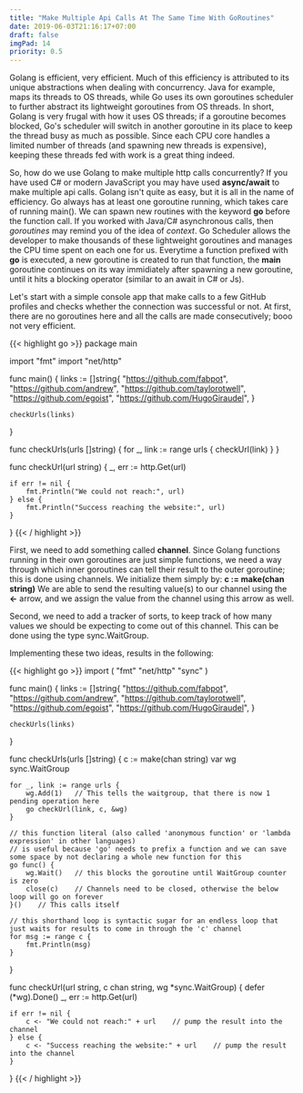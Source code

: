 ```yaml
---
title: "Make Multiple Api Calls At The Same Time With GoRoutines"
date: 2019-06-03T21:16:17+07:00
draft: false
imgPad: 14
priority: 0.5
---
```


Golang is efficient, very efficient. Much of this efficiency is attributed to its unique abstractions when dealing with concurrency. Java for example, maps its threads to OS threads, while Go uses its own goroutines scheduler to further abstract its lightweight goroutines from OS threads. In short, Golang is very frugal with how it uses OS threads; if a goroutine becomes blocked, Go's scheduler will switch in another goroutine in its place to keep the thread busy as much as possible. Since each CPU core handles a limited number of threads (and spawning new threads is expensive), keeping these threads fed with work is a great thing indeed. 

So, how do we use Golang to make multiple http calls concurrently? If you have used C# or modern JavaScript you may have used **async/await** to make multiple api calls. Golang isn't quite as easy, but it is all in the name of efficiency. Go always has at least one goroutine running, which takes care of running main(). We can spawn new routines with the keyword **go** before the function call. If you worked with Java/C# asynchronous calls, then *goroutines* may remind you of the idea of *context*. Go Scheduler allows the developer to make thousands of these lightweight goroutines and manages the CPU time spent on each one for us. Everytime a function prefixed with **go** is executed, a new goroutine is created to run that function, the **main** goroutine continues on its way immidiately after spawning a new goroutine, until it hits a blocking operator (similar to an await in C# or Js). 


Let's start with a simple console app that make calls to a few GitHub profiles and checks whether the connection was successful or not. At first, there are no goroutines here and all the calls are made consecutively; booo not very efficient. 

{{< highlight go >}}
package main

import "fmt"
import "net/http"

func main() {
	links := []string{
		"https://github.com/fabpot",
		"https://github.com/andrew",
		"https://github.com/taylorotwell",
		"https://github.com/egoist",
		"https://github.com/HugoGiraudel",
	}

	checkUrls(links)
}

func checkUrls(urls []string) {
	for _, link := range urls {
		checkUrl(link)
	}
}

func checkUrl(url string) {
	_, err := http.Get(url)

	if err != nil {
		fmt.Println("We could not reach:", url)
	} else {
		fmt.Println("Success reaching the website:", url)
	}
}
{{< / highlight >}}

First, we need to add something called **channel**. Since Golang functions running in their own goroutines are just simple functions, we need a way through which inner goroutines can tell their result to the outer goroutine; this is done using channels. We initialize them simply by: **c := make(chan string)**
We are able to send the resulting value(s) to our channel using the **<-** arrow, and we assign the value from the channel using this arrow as well. 

Second, we need to add a tracker of sorts, to keep track of how many values we should be expecting to come out of this channel. This can be done using the type sync.WaitGroup.

Implementing these two ideas, results in the following: 

{{< highlight go >}}
import (
	"fmt"
	"net/http"
	"sync"
)

func main() {
	links := []string{
		"https://github.com/fabpot",
		"https://github.com/andrew",
		"https://github.com/taylorotwell",
		"https://github.com/egoist",
		"https://github.com/HugoGiraudel",
	}

	checkUrls(links)
}

func checkUrls(urls []string) {
	c := make(chan string)
	var wg sync.WaitGroup

	for _, link := range urls {
		wg.Add(1)   // This tells the waitgroup, that there is now 1 pending operation here
		go checkUrl(link, c, &wg)
	}

    // this function literal (also called 'anonymous function' or 'lambda expression' in other languages)
    // is useful because 'go' needs to prefix a function and we can save some space by not declaring a whole new function for this
	go func() {
		wg.Wait()	// this blocks the goroutine until WaitGroup counter is zero
		close(c)    // Channels need to be closed, otherwise the below loop will go on forever
	}()    // This calls itself

    // this shorthand loop is syntactic sugar for an endless loop that just waits for results to come in through the 'c' channel
	for msg := range c {
		fmt.Println(msg)
	}
}

func checkUrl(url string, c chan string, wg *sync.WaitGroup) {
	defer (*wg).Done()
	_, err := http.Get(url)

	if err != nil {
		c <- "We could not reach:" + url    // pump the result into the channel
	} else {
		c <- "Success reaching the website:" + url    // pump the result into the channel
	}
}
{{< / highlight >}}

